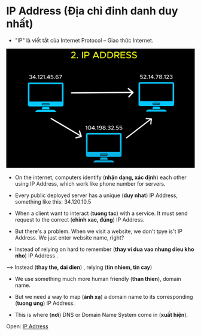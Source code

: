 # IP Address (Địa chỉ đinh danh duy nhất)

- "IP" là viết tắt của Internet Protocol – Giao thức Internet.

![Images Demo](./images/ip-address/1.webp)

- On the internet, computers identify (**nhận dạng, xác định**) each other using IP Address, which work like phone number for servers.

- Every public deployed server has a unique (**duy nhat**) IP Address, something like this: 34.120.10.5

- When a client want to interact (**tuong tac**) with a service. It must send request to the correct (**chinh xac, đúng**) IP Address.

- But there's a problem. When we visit a website, we don't tpye is't IP Address. We just enter website name, right?

- Instead of relying on hard to remember (**thay vi dua vao nhung dieu kho nho**) IP Address .

--> Instead (**thay the, dai dien**) , relying (**tin nhiem, tin cay**)

- We use something much more human friendly (**than thien**), domain name.

- But we need a way to map (**ánh xạ**) a domain name to its corresponding (**tuong ung**) IP Address.

- This is where (**nơi**) DNS or Domain Name System come in (**xuất hiện**).

Open: [IP Adrress](./3_dns.md)
